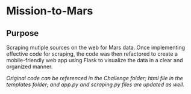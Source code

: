 # Mission-to-Mars
## Purpose 
Scraping mutiple sources on the web for Mars data. Once implementing effective code for scraping, the code was then refactored to create a mobile-friendly web app using Flask to visualize the data in a clear and organized manner.

*Original code can be referenced in the Challenge folder; html file in the templates folder; and app.py and scraping.py files are updated as well.*
